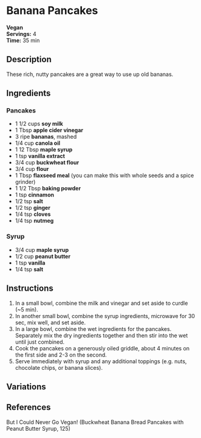 # Banana Pancakes

**Vegan**  
**Servings:** 4  
**Time:** 35 min

## Description

These rich, nutty pancakes are a great way to use up old bananas.

## Ingredients

### Pancakes
- 1 1/2 cups **soy milk**
- 1 Tbsp **apple cider vinegar**
- 3 ripe **bananas**, mashed
- 1/4 cup **canola oil**
- 1 12 Tbsp **maple syrup**
- 1 tsp **vanilla extract**
- 3/4 cup **buckwheat flour**
- 3/4 cup **flour**
- 1 Tbsp **flaxseed meal** (you can make this with whole seeds and a spice grinder)
- 1 1/2 Tbsp **baking powder**
- 1 tsp **cinnamon**
- 1/2 tsp **salt**
- 1/2 tsp **ginger**
- 1/4 tsp **cloves**
- 1/4 tsp **nutmeg**

### Syrup
- 3/4 cup **maple syrup**
- 1/2 cup **peanut butter**
- 1 tsp **vanilla**
- 1/4 tsp **salt**

## Instructions

1. In a small bowl, combine the milk and vinegar and set aside to curdle (~5 min).
2. In another small bowl, combine the syrup ingredients, microwave for 30 sec, mix well, and set aside.
3. In a large bowl, combine the wet ingredients for the pancakes. Separately mix the dry ingredients together and then stir into the wet until just combined.
4. Cook the pancakes on a generously oiled griddle, about 4 minutes on the first side and 2-3 on the second.
5. Serve immediately with syrup and any additional toppings (e.g. nuts, chocolate chips, or banana slices).

## Variations

## References

But I Could Never Go Vegan! (Buckwheat Banana Bread Pancakes with Peanut Butter Syrup, 125)
